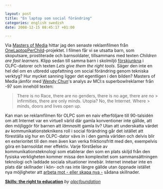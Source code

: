 ```yaml
--- 

layout: post
title: "En laptop som social förändring" 
categories: english swedish 
date: 2008-12-15 08:45:17 +01:00 

---
```


Via [Masters of Media](http://mastersofmedia.hum.uva.nl/2008/12/13/gun-vs-olpc-computer/) hittar jag den senaste reklamfilmen från [OneLaptopPerChild](http://laptop.org/en/)-projektet. I filmen får vi se utsatta barn, som skoputsare, prostiterade och barnsoldater, tillsammans med texten *Children are fast learners*. Klipp sedan till samma barn i skolmiljö [förskjunkna](http://www.blay.se/2008/04/10/haptiska-datorgranssnitt-och-forsjunkenhet-del-1/) i OLPC-datorer och texten *Lets give them the right tools*. Säger den inte en hel del om en utbredd uppfattning om social förändring genom tekniska verktyg? Hur mycket sanning ligger det egentligen i den bilden? Masters of Media jämför med [Wendy Chun](http://mitpress.mit.edu/catalog/item/default.asp?ttype=2&tid=10606)'s analys av MCI:s superbowlreklamer från -97 som innehöll texten:

> There is no Race, there are no genders, there is no age, there are no > infirmities, there are only minds. Utopia? No, the Internet. Where > minds, doors and lives open up.

Kan man se reklamfilmen för OLPC som en naiv efterföljare till 90-talsidén om att Internet var en virtuell värld där gamla konventioner inte gällde, att den möjliggör för barnen att *lämna*sitt gamla liv? Utan att underskatta värdet av kommunikationsteknikens roll i social förändring går det istället att föreställa sig hur en OLPC-dator vävs in i den gamla världen och delvis blir en exterioritet till den men även kan verka friktionsfritt med den, exempelvis göra en barnsoldat mer effektiv. Varje förståelse av kommunikationsteknologi som etablerar den som en plats skiljd från den fysiska verkligheten kommer missa den komplexitet som sammansättningen teknologi och laddade sociala situationer innebär. Internet innebar inte en plats där skillnader i kön- och ras inte längre gällde utan öppnade istället nya möjligheter att [arbeta mot - eller skapa nya -](#) sådana skillnader.

**[Skills: the right to education](http://www.dailymotion.com/swf/x7o505)** *by [olpcfoundation](http://www.dailymotion.com/olpcfoundation)* 
